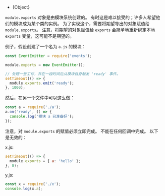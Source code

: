 <!-- YAML
added: v0.1.16
-->

* {Object}

`module.exports` 对象是由模块系统创建的。
有时这是难以接受的；许多人希望他们的模块成为某个类的实例。
为了实现这个，需要将期望导出的对象赋值给 `module.exports`。
注意，将期望的对象赋值给 `exports` 会简单地重新绑定本地 `exports` 变量，这可能不是期望的。

例子，假设创建了一个名为 `a.js` 的模块：

```js
const EventEmitter = require('events');

module.exports = new EventEmitter();

// 处理一些工作，并在一段时间后从模块自身触发 'ready' 事件。
setTimeout(() => {
  module.exports.emit('ready');
}, 1000);
```

然后，在另一个文件中可以这么做：

```js
const a = require('./a');
a.on('ready', () => {
  console.log('模块 a 已准备好');
});
```

注意，对 `module.exports` 的赋值必须立即完成。
不能在任何回调中完成。
以下是无效的：

x.js:

```js
setTimeout(() => {
  module.exports = { a: 'hello' };
}, 0);
```

y.js:

```js
const x = require('./x');
console.log(x.a);
```

